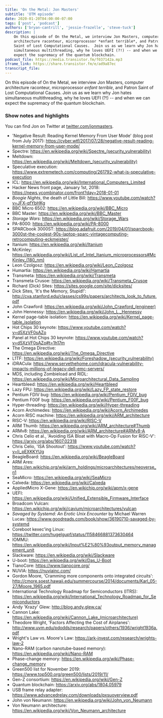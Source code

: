```yaml
---
title: 'On the Metal: Jon Masters'
subtitle: 'OTM episode'
date: 2020-01-20T04:00:00-07:00
tags: ['post', 'podcast']
authors: ['bryan-cantrill', 'jessie-frazelle', 'steve-tuck']
description: |
    On this episode of On the Metal, we interview Jon Masters, computer 
    architecture raconteur, microprocessor *enfant terrible*, and Patron 
    Saint of Lost Computational Causes.  Join us as we learn why Jon hates 
    simultaneous multithreading, why he loves UEFI (?!) -- and when we can 
    expect the supremacy of the quantum blockchain.
podcast_file: https://media.transistor.fm/f037142a.mp3
iframe_link: https://share.transistor.fm/e/ad9a87ec
transcript_file:
---
```


On this episode of On the Metal, we interview Jon Masters, computer 
architecture raconteur, microprocessor *enfant terrible*, and Patron 
Saint of Lost Computational Causes.  Join us as we learn why Jon hates 
simultaneous multithreading, why he loves UEFI (?!) -- and when we can 
expect the supremacy of the quantum blockchain.

### Show notes and highlights

You can find Jon on Twitter at [twitter.com/jonmasters](https://twitter.com/jonmasters).

- 'Negative Result: Reading Kernel Memory From User Mode' (blog post from July 2017): https://cyber.wtf/2017/07/28/negative-result-reading-kernel-memory-from-user-mode/
- Spectre: <a href='https://en.wikipedia.org/wiki/Spectre_(security_vulnerability)'>https://en.wikipedia.org/wiki/Spectre_(security_vulnerability)</a>
- Meltdown: <a href='https://en.wikipedia.org/wiki/Meltdown_(security_vulnerability)'>https://en.wikipedia.org/wiki/Meltdown_(security_vulnerability)</a>
- Speculative execution: https://www.extremetech.com/computing/261792-what-is-speculative-execution
- ICL: https://en.wikipedia.org/wiki/International_Computers_Limited
- Hacker News front page, January 1st, 2018: https://news.ycombinator.com/front?day=2018-01-01
- *Boogie Nights*, the death of Little Bill: https://www.youtube.com/watch?v=JFX-qfYbHKg
- BBC Micro 6502: https://en.wikipedia.org/wiki/BBC_Micro
- BBC Master: https://en.wikipedia.org/wiki/BBC_Master
- *Storage Wars*: https://en.wikipedia.org/wiki/Storage_Wars
- PA-8000: https://en.wikipedia.org/wiki/PA-8000
- SPARCbook 3000ST: https://blog.adafruit.com/2019/04/01/sparcbook-3000st-the-coolest-90s-laptop-sparc-vintagecomputing-retrocomputing-eckmeister/
- Itanium: https://en.wikipedia.org/wiki/Itanium
- McKinley: <a href='https://en.wikipedia.org/wiki/List_of_Intel_Itanium_microprocessors#McKinley_(180_nm)'>https://en.wikipedia.org/wiki/List_of_Intel_Itanium_microprocessors#McKinley_(180_nm)</a>
- Leon Czolgosz: https://en.wikipedia.org/wiki/Leon_Czolgosz
- Humartia: https://en.wikipedia.org/wiki/Hamartia
- Transmeta: https://en.wikipedia.org/wiki/Transmeta
- Transmeta Crusoe: https://en.wikipedia.org/wiki/Transmeta_Crusoe
- Richard (Dick) Sites: https://sites.google.com/site/dicksites/
- Dick Sites, 'It's the Memory, Stupid!': http://cva.stanford.edu/classes/cs99s/papers/architects_look_to_future.pdf
- John Crawford: <a href='https://en.wikipedia.org/wiki/John_Crawford_(engineer)'>https://en.wikipedia.org/wiki/John_Crawford_(engineer)</a>
- John Hennessy: https://en.wikipedia.org/wiki/John_L._Hennessy
- Kernel page-table isolation: https://en.wikipedia.org/wiki/Kernel_page-table_isolation
- Hot Chips 30 keynote: https://www.youtube.com/watch?v=d5XzVF0sAZo
- Panel at Hot Chips 30 keynote: https://www.youtube.com/watch?v=d5XzVF0sAZo#t=1h17m
- The Omega Directive: https://en.wikipedia.org/wiki/The_Omega_Directive
- L1TF: <a href='https://en.wikipedia.org/wiki/Foreshadow_(security_vulnerability)'>https://en.wikipedia.org/wiki/Foreshadow_(security_vulnerability)</a>
- iDRACula: https://www.servethehome.com/idracula-vulnerability-impacts-millions-of-legacy-dell-emc-servers/
- MDS, including Zombieload and RIDL: https://en.wikipedia.org/wiki/Microarchitectural_Data_Sampling
- Heartbleed: https://en.wikipedia.org/wiki/Heartbleed
- Lazy FPU: https://en.wikipedia.org/wiki/Lazy_FP_state_restore
- Pentium FDIV bug: https://en.wikipedia.org/wiki/Pentium_FDIV_bug
- Pentium F00F bug: https://en.wikipedia.org/wiki/Pentium_F00F_bug
- Hyper-threading: https://en.wikipedia.org/wiki/Hyper-threading
- Acorn Archimedes: https://en.wikipedia.org/wiki/Acorn_Archimedes
- Acorn RISC machine: https://en.wikipedia.org/wiki/ARM_architecture
- RISC-V: https://en.wikipedia.org/wiki/RISC-V
- ARM Thumb: https://en.wikipedia.org/wiki/ARM_architecture#Thumb
- ARMv8: https://en.wikipedia.org/wiki/ARM_architecture#ARMv8-A
- Chris Celio et al., 'Avoiding ISA Bloat with Macro-Op Fusion for RISC-V': https://arxiv.org/abs/1607.02318
- Chris Celio, 'ISA Shootout': https://www.youtube.com/watch?v=Ii_pEXKKYUg
- BeagleBoard: https://en.wikipedia.org/wiki/BeagleBoard
- ARM Ares: https://en.wikichip.org/wiki/arm_holdings/microarchitectures/neoverse_n1
- SeaMicro: https://en.wikipedia.org/wiki/SeaMicro
- Calxeda: https://en.wikipedia.org/wiki/Calxeda
- AppliedMicro X-Gene: https://en.wikichip.org/wiki/apm/x-gene
- UEFI: https://en.wikipedia.org/wiki/Unified_Extensible_Firmware_Interface
- Broadcom Vulcan: https://en.wikichip.org/wiki/cavium/microarchitectures/vulcan
- *Savaged by Systemd: An Erotic Unix Encounter* by Michael Warren Lucas: https://www.goodreads.com/book/show/36190710-savaged-by-systemd
- Coreboot kexec'ing Linux: https://twitter.com/hugelgupf/status/1158466881373630464
- IOMMU: https://en.wikipedia.org/wiki/Input%E2%80%93output_memory_management_unit
- Slackware: https://en.wikipedia.org/wiki/Slackware
- U-boot: https://en.wikipedia.org/wiki/Das_U-Boot
- TianoCore: https://www.tianocore.org/
- NUVIA: https://nuviainc.com/
- Gordon Moore, 'Cramming more components onto integrated circuits': http://cmore.soest.hawaii.edu/summercourse/2014/documents/Karl_05-27/Moore_1965.pdf
- International Technology Roadmap for Semiconductors (ITRS): https://en.wikipedia.org/wiki/International_Technology_Roadmap_for_Semiconductors
- Andy 'Krazy' Glew: http://blog.andy.glew.ca/
- Cannon Lake: <a href='https://en.wikipedia.org/wiki/Cannon_Lake_(microarchitecture)'>https://en.wikipedia.org/wiki/Cannon_Lake_(microarchitecture)</a>
- Theodore Wright, 'Factors Affecting the Cost of Airplanes': http://www.uvm.edu/pdodds/research/papers/others/1936/wright1936a.pdf
- Wright's Law vs. Moore's Law: https://ark-invest.com/research/wrights-law-2
- Nano-RAM (carbon nanotube-based memory): https://en.wikipedia.org/wiki/Nano-RAM
- Phase-change memory: https://en.wikipedia.org/wiki/Phase-change_memory
- Green500 list for November 2019: https://www.top500.org/green500/lists/2019/11/
- Gen-Z consortium: https://en.wikipedia.org/wiki/Gen-Z
- Quantum blockchain: https://arxiv.org/abs/1804.05979
- USB frame relay adapter: https://www.advancedrelay.com/downloads/pxsuoverview.pdf
- John von Neumann: https://en.wikipedia.org/wiki/John_von_Neumann
- Von Neumann architecture: https://en.wikipedia.org/wiki/Von_Neumann_architecture
